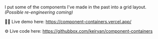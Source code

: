 I put some of the components I've made in the past into a grid layout.
*(Possible re-engineering coming)*

🧑‍💻 Live demo here: https://component-containers.vercel.app/

⚙️ Live code here: https://githubbox.com/keiryan/component-containers
